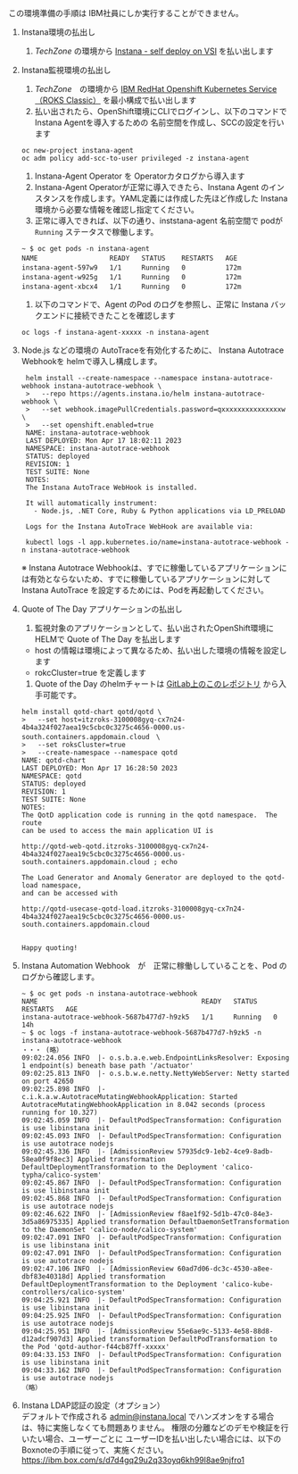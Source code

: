 
この環境準備の手順は IBM社員にしか実行することができません。

1. Instana環境の払出し
    1. *TechZone* の環境から [Instana - self deploy on VSI](https://techzone.ibm.com/resource/61a67d13193bdb0018e6ce89) を払い出します

1. Instana監視環境の払出し
    1. *TechZone*　の環境から [IBM RedHat Openshift Kubernetes Service （ROKS Classic）](https://techzone.ibm.com/my/reservations/create/63dba55ccdd28a00178ba0cc ) を最小構成で払い出します
    3. 払い出されたら、OpenShift環境にCLIでログインし、以下のコマンドで Instana Agentを導入するための 名前空間を作成し、SCCの設定を行います
      ```
      oc new-project instana-agent  
      oc adm policy add-scc-to-user privileged -z instana-agent
      ```
    1. Instana-Agent Operator を Operatorカタログから導入ます
    1. Instana-Agent Operatorが正常に導入できたら、Instana Agent のインスタンスを作成します。YAML定義には作成した先ほど作成した Instana環境から必要な情報を確認し指定てください。
    1. 正常に導入できれば、以下の通り、inststana-agent 名前空間で podが `Running` ステータスで稼働します。
    
      ```
      ~ $ oc get pods -n instana-agent
      NAME                  READY   STATUS    RESTARTS   AGE　　　　
      instana-agent-597w9   1/1     Running   0          172m　　　　
      instana-agent-w925g   1/1     Running   0          172m　　　　
      instana-agent-xbcx4   1/1     Running   0          172m　　　　
      ```
      
    1. 以下のコマンドで、Agent のPod のログを参照し、正常に Instana バックエンドに接続できたことを確認します
      ```
      oc logs -f instana-agent-xxxxx -n instana-agent
      ```

1. Node.js などの環境の AutoTraceを有効化するために、 Instana Autotrace Webhookを helmで導入し構成します。
   ```
    helm install --create-namespace --namespace instana-autotrace-webhook instana-autotrace-webhook \
    >   --repo https://agents.instana.io/helm instana-autotrace-webhook \
    >   --set webhook.imagePullCredentials.password=qxxxxxxxxxxxxxxxw \
    >   --set openshift.enabled=true
    NAME: instana-autotrace-webhook
    LAST DEPLOYED: Mon Apr 17 18:02:11 2023
    NAMESPACE: instana-autotrace-webhook
    STATUS: deployed
    REVISION: 1
    TEST SUITE: None
    NOTES:
    The Instana AutoTrace WebHook is installed.

    It will automatically instrument:
      - Node.js, .NET Core, Ruby & Python applications via LD_PRELOAD

    Logs for the Instana AutoTrace WebHook are available via:

    kubectl logs -l app.kubernetes.io/name=instana-autotrace-webhook -n instana-autotrace-webhook
    ```
    ※ Instana Autotrace Webhookは、すでに稼働しているアプリケーションには有効とならないため、すでに稼働しているアプリケーションに対してInstana AutoTrace を設定するためには、Podを再起動してください。

1. Quote of The Day アプリケーションの払出し
    1. 監視対象のアプリケーションとして、払い出されたOpenShift環境に HELMで Quote of The Day を払出します
      * host の情報は環境によって異なるため、払い出した環境の情報を設定します
      * rokcCluster=true を定義します
    
    1. Quote of the Day のhelmチャートは [GitLab上のこのレポジトリ](https://gitlab.com/quote-of-the-day/quote-of-the-day/-/blob/master/helm_deployment.md) から入手可能です。
    　　　　

    ```
    helm install qotd-chart qotd/qotd \
    >   --set host=itzroks-3100008gyq-cx7n24-4b4a324f027aea19c5cbc0c3275c4656-0000.us-south.containers.appdomain.cloud　\
    >   --set roksCluster=true 
    >   --create-namespace --namespace qotd
    NAME: qotd-chart
    LAST DEPLOYED: Mon Apr 17 16:28:50 2023
    NAMESPACE: qotd
    STATUS: deployed
    REVISION: 1
    TEST SUITE: None
    NOTES:
    The QotD application code is running in the qotd namespace.  The route
    can be used to access the main application UI is

    http://qotd-web-qotd.itzroks-3100008gyq-cx7n24-4b4a324f027aea19c5cbc0c3275c4656-0000.us-south.containers.appdomain.cloud ; echo

    The Load Generator and Anomaly Generator are deployed to the qotd-load namespace,
    and can be accessed with

    http://qotd-usecase-qotd-load.itzroks-3100008gyq-cx7n24-4b4a324f027aea19c5cbc0c3275c4656-0000.us-south.containers.appdomain.cloud
    
    
    Happy quoting!
    ```
 
 1. Instana Automation Webhook　が　正常に稼働ししていることを、Pod のログから確認します。
    ```
    ~ $ oc get pods -n instana-autotrace-webhook
    NAME                                         READY   STATUS    RESTARTS   AGE
    instana-autotrace-webhook-5687b477d7-h9zk5   1/1     Running   0          14h
    ~ $ oc logs -f instana-autotrace-webhook-5687b477d7-h9zk5 -n instana-autotrace-webhook
    ・・・ (略）　
    09:02:24.056 INFO  |- o.s.b.a.e.web.EndpointLinksResolver: Exposing 1 endpoint(s) beneath base path '/actuator'
    09:02:25.813 INFO  |- o.s.b.w.e.netty.NettyWebServer: Netty started on port 42650
    09:02:25.898 INFO  |- c.i.k.a.w.AutotraceMutatingWebhookApplication: Started AutotraceMutatingWebhookApplication in 8.042 seconds (process running for 10.327)
    09:02:45.059 INFO  |- DefaultPodSpecTransformation: Configuration is use libinstana init
    09:02:45.093 INFO  |- DefaultPodSpecTransformation: Configuration is use autotrace nodejs
    09:02:45.336 INFO  |- [AdmissionReview 57935dc9-1eb2-4ce9-8adb-58ea0f9f8ec3] Applied transformation DefaultDeploymentTransformation to the Deployment 'calico-typha/calico-system'
    09:02:45.867 INFO  |- DefaultPodSpecTransformation: Configuration is use libinstana init
    09:02:45.868 INFO  |- DefaultPodSpecTransformation: Configuration is use autotrace nodejs
    09:02:46.622 INFO  |- [AdmissionReview f8ae1f92-5d1b-47c0-84e3-3d5a86975335] Applied transformation DefaultDaemonSetTransformation to the DaemonSet 'calico-node/calico-system'
    09:02:47.091 INFO  |- DefaultPodSpecTransformation: Configuration is use libinstana init
    09:02:47.091 INFO  |- DefaultPodSpecTransformation: Configuration is use autotrace nodejs
    09:02:47.106 INFO  |- [AdmissionReview 60ad7d06-dc3c-4530-a8ee-dbf83e40318d] Applied transformation DefaultDeploymentTransformation to the Deployment 'calico-kube-controllers/calico-system'
    09:04:25.921 INFO  |- DefaultPodSpecTransformation: Configuration is use libinstana init
    09:04:25.925 INFO  |- DefaultPodSpecTransformation: Configuration is use autotrace nodejs
    09:04:25.951 INFO  |- [AdmissionReview 55e6ae9c-5133-4e58-88d8-d12adcf907d3] Applied transformation DefaultPodTransformation to the Pod 'qotd-author-f44cb87ff-xxxxx'
    09:04:33.153 INFO  |- DefaultPodSpecTransformation: Configuration is use libinstana init
    09:04:33.162 INFO  |- DefaultPodSpecTransformation: Configuration is use autotrace nodejs
    （略）
    ```

1. Instana LDAP認証の設定（オプション）  
    デフォルトで作成される admin@instana.local でハンズオンをする場合は、特に実施しなくても問題ありません。
    権限の分離などのデモや検証を行いたい場合、ユーザーごとに ユーザーIDを払い出したい場合には、以下のBoxnoteの手順に従って、実施ください。
    https://ibm.box.com/s/d7d4gq29u2q33oyq6kh99l8ae9njfro1
